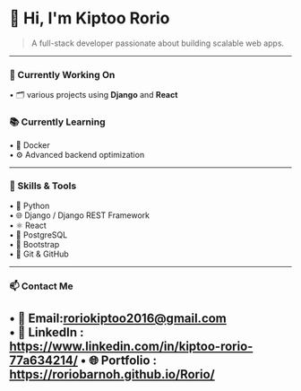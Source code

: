 # 👋 Hi, I'm Kiptoo Rorio

> A full-stack developer passionate about building scalable web apps.

---

### 🚧 Currently Working On
• 🗂️ various projects using **Django** and **React**

### 📚 Currently Learning
• 🐳 Docker  
• ⚙️ Advanced backend optimization

---

### 🚀 Skills & Tools
• 🐍 Python  
• 🌐 Django / Django REST Framework  
• ⚛️ React  
• 🐘 PostgreSQL  
• 🎨 Bootstrap  
• 🔧 Git & GitHub

---

### 📫 Contact Me
• 📧 Email:roriokiptoo2016@gmail.com  
• 💼 LinkedIn : https://www.linkedin.com/in/kiptoo-rorio-77a634214/
• 🌐 Portfolio : https://roriobarnoh.github.io/Rorio/
---

